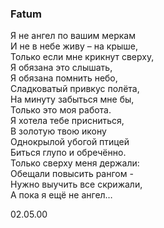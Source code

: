 ### Fatum

Я не ангел по вашим меркам  
И не в небе живу – на крыше,  
Только если мне крикнут сверху,  
Я обязана это слышать,  
Я обязана помнить небо,  
Сладковатый привкус полёта,  
На минуту забыться мне бы,  
Только это моя работа.  
Я хотела тебе присниться,  
В золотую твою икону  
Однокрылой убогой птицей  
Биться глупо и обречённо.  
Только сверху меня держали:  
Обещали повысить рангом -  
Нужно выучить все скрижали,  
А пока я ещё не ангел…

02.05.00
